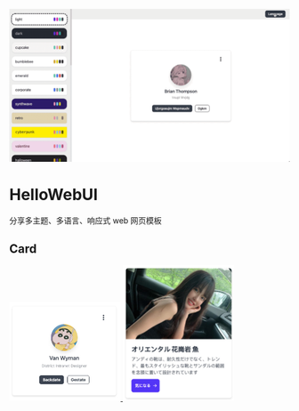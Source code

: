 ![](./readme/preview.gif)

# HelloWebUI

分享多主题、多语言、响应式 web 网页模板

## Card

<div>
<a href='https://wcao.cc/template/detail/pro-8'>
<img src='./readme/template/card/1.jpg' width='200'/>
</a>
<a href='https://wcao.cc/template/detail/pro-9'>
<img src='./readme/template/card/2.jpg' width='200'/>
</a>
</div>


